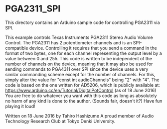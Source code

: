 PGA2311_SPI
===========
This directory contains an Arduino sample code for controlling PGA2311 via SPI.

This example controls Texas Instruments PGA2311 Stereo Audio Volume Control.
The PGA2311 has 2 potentiometer channels and is an SPI-compatible device.
Controlling it requires that you send a command in the format of two bytes,
one for each channel representing the output level by a value between 0 and 255.
This code is written to be independent of the number of channels on the device,
meaning that it may also be used for sending commands to PGA4311 over SPI since
the device uses a very similar commanding scheme except for the number of channels.
For this, simply alter the value for "const int audioChannels" being "2" with "4".
The code is based on the one written for AD5206, which is publicly available at:
https://www.arduino.cc/en/Tutorial/DigitalPotControl (as of 18 June 2016)
You are free to do whatever you want with this code as long as absolutely no harm
of any kind is done to the author. (Sounds fair, doesn't it?)
Have fun playing it loud!

Written on 18 June 2016 by Tahiro Hashizume
A proud member of Audio Technology Research Club at Tokyo Denki University.
